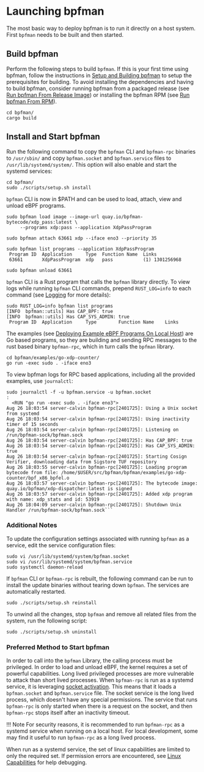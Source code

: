 # Launching bpfman

The most basic way to deploy bpfman is to run it directly on a host system.
First `bpfman` needs to be built and then started.

## Build bpfman

Perform the following steps to build `bpfman`.
If this is your first time using bpfman, follow the instructions in
[Setup and Building bpfman](./building-bpfman.md) to setup the prerequisites for building.
To avoid installing the dependencies and having to build bpfman, consider running bpfman
from a packaged release (see [Run bpfman From Release Image](./running-release.md)) or
installing the bpfman RPM (see [Run bpfman From RPM](./running-rpm.md)).

```console
cd bpfman/
cargo build
```

## Install and Start bpfman

Run the following command to copy the `bpfman` CLI and `bpfman-rpc` binaries to `/usr/sbin/` and
copy `bpfman.socket` and `bpfman.service` files to `/usr/lib/systemd/system/`.
This option will also enable and start the systemd services:

```console
cd bpfman/
sudo ./scripts/setup.sh install
```

`bpfman` CLI is now in $PATH and can be used to load, attach, view and unload eBPF programs.

```console
sudo bpfman load image --image-url quay.io/bpfman-bytecode/xdp_pass:latest \
     --programs xdp:pass --application XdpPassProgram
```

```console
sudo bpfman attach 63661 xdp --iface eno3 --priority 35
```

```console
sudo bpfman list programs --application XdpPassProgram
 Program ID  Application     Type  Function Name  Links
 63661       XdpPassProgram  xdp   pass           (1) 1301256968
```

```console
sudo bpfman unload 63661
```

`bpfman` CLI is a Rust program that calls the `bpfman` library directly.
To view logs while running `bpfman` CLI commands, prepend `RUST_LOG=info` to each command
(see [Logging](../developer-guide/logging.md) for more details):

```console
sudo RUST_LOG=info bpfman list programs
[INFO  bpfman::utils] Has CAP_BPF: true
[INFO  bpfman::utils] Has CAP_SYS_ADMIN: true
 Program ID  Application     Type        Function Name    Links
```

The examples (see [Deploying Example eBPF Programs On Local Host](./example-bpf-local.md))
are Go based programs, so they are building and sending RPC messages to the rust based binary
`bpfman-rpc`, which in turn calls the `bpfman` library.

```console
cd bpfman/examples/go-xdp-counter/
go run -exec sudo . -iface eno3
```

To view bpfman logs for RPC based applications, including all the provided examples, use `journalctl`:

```console
sudo journalctl -f -u bpfman.service -u bpfman.socket
:
  <RUN "go run -exec sudo . -iface eno3">
Aug 26 18:03:54 server-calvin bpfman-rpc[2401725]: Using a Unix socket from systemd
Aug 26 18:03:54 server-calvin bpfman-rpc[2401725]: Using inactivity timer of 15 seconds
Aug 26 18:03:54 server-calvin bpfman-rpc[2401725]: Listening on /run/bpfman-sock/bpfman.sock
Aug 26 18:03:54 server-calvin bpfman-rpc[2401725]: Has CAP_BPF: true
Aug 26 18:03:54 server-calvin bpfman-rpc[2401725]: Has CAP_SYS_ADMIN: true
Aug 26 18:03:54 server-calvin bpfman-rpc[2401725]: Starting Cosign Verifier, downloading data from Sigstore TUF repository
Aug 26 18:03:55 server-calvin bpfman-rpc[2401725]: Loading program bytecode from file: /home/$USER/src/bpfman/bpfman/examples/go-xdp-counter/bpf_x86_bpfel.o
Aug 26 18:03:57 server-calvin bpfman-rpc[2401725]: The bytecode image: quay.io/bpfman/xdp-dispatcher:latest is signed
Aug 26 18:03:57 server-calvin bpfman-rpc[2401725]: Added xdp program with name: xdp_stats and id: 53919
Aug 26 18:04:09 server-calvin bpfman-rpc[2401725]: Shutdown Unix Handler /run/bpfman-sock/bpfman.sock```
```

### Additional Notes

To update the configuration settings associated with running `bpfman` as a service, edit the
service configuration files:

```console
sudo vi /usr/lib/systemd/system/bpfman.socket
sudo vi /usr/lib/systemd/system/bpfman.service
sudo systemctl daemon-reload
```

If `bpfman` CLI or `bpfman-rpc` is rebuilt, the following command can be run to install the update
binaries without tearing down `bpfman`.
The services are automatically restarted.

```console
sudo ./scripts/setup.sh reinstall
```

To unwind all the changes, stop `bpfman` and remove all related files from the system, run the
following script:

```console
sudo ./scripts/setup.sh uninstall
```

### Preferred Method to Start bpfman

In order to call into the `bpfman` Library, the calling process must be privileged.
In order to load and unload eBPF, the kernel requires a set of powerful capabilities.
Long lived privileged processes are more vulnerable to attack than short lived processes.
When `bpfman-rpc` is run as a systemd service, it is leveraging
[socket activation](https://man7.org/linux/man-pages/man1/systemd-socket-activate.1.html).
This means that it loads a `bpfman.socket` and `bpfman.service` file.
The socket service is the long lived process, which doesn't have any special permissions.
The service that runs `bpfman-rpc` is only started when there is a request on the socket,
and then `bpfman-rpc` stops itself after an inactivity timeout.

!!! Note
    For security reasons, it is recommended to run `bpfman-rpc` as a systemd service when running
    on a local host.
    For local development, some may find it useful to run `bpfman-rpc` as a long lived process.

When run as a systemd service, the set of linux capabilities are limited to only the required set.
If permission errors are encountered, see [Linux Capabilities](../developer-guide/linux-capabilities.md)
for help debugging.
